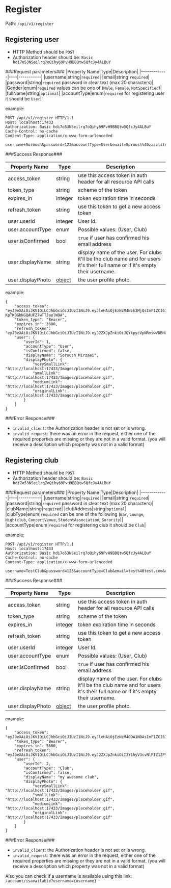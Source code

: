 Register
=

Path: `/api/v1/register`

Registering user
-

* HTTP Method should be `POST`
* Authorization header should be: `Basic hdi7o53NSeilrq7oQihy69PvH9BBQtw5QfcJy4ALBuY`

###Request parameters###
|Property Name|Type|Description|
|-------------|----|-----------|
|username|string|`required`|
|email|string|`required`|
|password|string|`required` password in clear text (max 20 characters)|
|Gender|enum|`required` values can be one of (`Male`, `Female`, `NotSpecified`)|
|fullName|string|`optional`|
|accountType|enum|`required` for registering user it should be `User`|

example:

    POST /api/v1/register HTTP/1.1
    Host: localhost:17433
    Authorization: Basic hdi7o53NSeilrq7oQihy69PvH9BBQtw5QfcJy4ALBuY
    Cache-Control: no-cache
    Content-Type: application/x-www-form-urlencoded
    
    username=Soroush&password=123&accountType=User&email=Soroush%40zazzlife.com&gender=Male&fullName=Soroush+Mirzaei

###Success Response###

|Property Name|Type|Description|
|-------------|----|-----------|
|access_token|string|use this access token in auth header for all resource API calls|
|token_type|string|scheme of the token|
|expires_in|integer|token expiration time in seconds|
|refresh_token|string|use this token to get a new access token|
|user.userId|integer|User Id.|
|user.accountType|enum|Possible values: (User, Club)|
|user.isConfirmed|bool|`true` if user has confirmed his email address|
|user.displayName|string|display name of the user. For clubs it'll be the club name and for users it's their full name or if it's empty their username.|
|user.displayPhoto|[object](https://github.com/zazzlife/api-docs/blob/master/objects/PhotoLinks.md)|the user profile photo.|

example:

    {
        "access_token": "eyJ0eXAiOiJKV1QiLCJhbGciOiJIUzI1NiJ9.eyJleHAiOjEzNzM4Nzk3MjQsImF1ZCI6IlphenogY2xpZW50cyIsInVzciI6MSwiY2xpZW50IjoxLCJpc3MiOiJodHRwczovL3d3dy56YXp6bGlmZS5jb20iLCJ0b2tlblR5cGUiOiJhY2Nlc3NUb2tlbiIsInNjb3BlcyI6ImZ1bGwiLCJuYmYiOjEzNzM4NzYxMjR9.aJX5OrZe2mD09IX_7-KpTK0GbNGQAUFZ7wTTJaolW9A",
        "token_type": "Bearer",
        "expires_in": 3600,
        "refresh_token": "eyJ0eXAiOiJKV1QiLCJhbGciOiJIUzI1NiJ9.eyJ2ZXJpZnkiOiJQYkpycVpNRmswVDBHUXg0VlZ3VEZrczFuMXF2ZVhKcE4zL3N1WXZoVzl4c0JNZ2Zic2tBTWYyc3pTVG1OR2o5NmhlTXdGUnJvSzdqa0lndnFPZ3VFOEdiVmZZRTRyZFVwZGhzNG1TTTdJT3NZRTFyWERPVklPZUZCU1JwVnU3ek5zSXVDa2tjYVU0Y21vNkNybGZteFpDV3RNYy9FK0JJdkdneE9YOWxqOXc9IiwiaWQiOjEsImF1ZCI6IlphenogY2xpZW50cyIsInVzciI6MSwiY2xpZW50IjoxLCJpc3MiOiJodHRwczovL3d3dy56YXp6bGlmZS5jb20iLCJ0b2tlblR5cGUiOiJyZWZyZXNoVG9rZW4iLCJzY29wZXMiOiJmdWxsIiwibmJmIjoxMzczODc2MTI0fQ.7tZqqD1bZe9rL2MJiOO3XH2WOy6YV1MroDP2d_VDcUA",
        "user": {
            "userId": 1,
            "accountType": "User",
            "isConfirmed": false,
            "displayName": "Soroush Mirzaei",
            "displayPhoto": {
                "verySmallLink": "http://localhost:17433/Images/placeholder.gif",
                "smallLink": "http://localhost:17433/Images/placeholder.gif",
                "mediumLink": "http://localhost:17433/Images/placeholder.gif",
                "originalLink": "http://localhost:17433/Images/placeholder.gif"
            }
        }
    }

###Error Response###
* `invalid_client`: the Authorization header is not set or is wrong.
* `invalid_request`: there was an error in the request, either one of the required properties are missing or they are not in a valid format. (you will receive a description which property was not in a valid format)


Registering club
-

* HTTP Method should be `POST`
* Authorization header should be: `Basic hdi7o53NSeilrq7oQihy69PvH9BBQtw5QfcJy4ALBuY`

###Request parameters###
|Property Name|Type|Description|
|-------------|----|-----------|
|username|string|`required`|
|email|string|`required`|
|password|string|`required` password in clear text (max 20 characters)|
|clubName|string|`required`|
|clubAddress|string|`optional`|
|clubType|enum|`required` can be one of the following (`Bar`, `Lounge`, `Nightclub`, `ConcertVenue`, `StudentAssociation`, `Sorority`)|
|accountType|enum|`required` for registering club it should be `Club`|

example:

    POST /api/v1/register HTTP/1.1
    Host: localhost:17433
    Authorization: Basic hdi7o53NSeilrq7oQihy69PvH9BBQtw5QfcJy4ALBuY
    Cache-Control: no-cache
    Content-Type: application/x-www-form-urlencoded
    
    username=TestClub&password=123&accountType=Club&email=test%40test.com&clubName=my+awesome+club&clubAddress=the+address&clubType=Bar

###Success Response###

|Property Name|Type|Description|
|-------------|----|-----------|
|access_token|string|use this access token in auth header for all resource API calls|
|token_type|string|scheme of the token|
|expires_in|integer|token expiration time in seconds|
|refresh_token|string|use this token to get a new access token|
|user.userId|integer|User Id.|
|user.accountType|enum|Possible values: (User, Club)|
|user.isConfirmed|bool|`true` if user has confirmed his email address|
|user.displayName|string|display name of the user. For clubs it'll be the club name and for users it's their full name or if it's empty their username.|
|user.displayPhoto|[object](https://github.com/zazzlife/api-docs/blob/master/objects/PhotoLinks.md)|the user profile photo.|

example:

    {
        "access_token": "eyJ0eXAiOiJKV1QiLCJhbGciOiJIUzI1NiJ9.eyJleHAiOjEzNzM4ODA1NDAsImF1ZCI6IlphenogY2xpZW50cyIsInVzciI6MiwiY2xpZW50IjoxLCJpc3MiOiJodHRwczovL3d3dy56YXp6bGlmZS5jb20iLCJ0b2tlblR5cGUiOiJhY2Nlc3NUb2tlbiIsInNjb3BlcyI6ImZ1bGwiLCJuYmYiOjEzNzM4NzY5NDB9.dOPSAha4XdMqXk0Mt51uD85RFaha8v9FgMgduhzD0mo",
        "token_type": "Bearer",
        "expires_in": 3600,
        "refresh_token": "eyJ0eXAiOiJKV1QiLCJhbGciOiJIUzI1NiJ9.eyJ2ZXJpZnkiOiI3Y1hyV3cvNlFIZ1ZPYUpOYUVHK0IrU0RmR090NXp5cFhQaG9XR1VYaTdjSXFCTjJqMW90Yno4eWVRcTJHUHlVTmhJaVhFdHVBdFBqLzdCb2p3aFllZkR4dmdqaEloS0FYeUlPZHROVXd6RzBFYy9USEdxYVRXd1BRRjd4ZHB5djhKYTM3MGVlUndveHRXRXF3VWJDbTVPVXpyb0NPdWdvUTE2SnJOT3gybXc9IiwiaWQiOjIsImF1ZCI6IlphenogY2xpZW50cyIsInVzciI6MiwiY2xpZW50IjoxLCJpc3MiOiJodHRwczovL3d3dy56YXp6bGlmZS5jb20iLCJ0b2tlblR5cGUiOiJyZWZyZXNoVG9rZW4iLCJzY29wZXMiOiJmdWxsIiwibmJmIjoxMzczODc2OTQwfQ.eomYnKcalXzij01BLLiYmK1hZNfZ6anHatm5lx4Js6U",
        "user": {
            "userId": 2,
            "accountType": "Club",
            "isConfirmed": false,
            "displayName": "my awesome club",
            "displayPhoto": {
                "verySmallLink": "http://localhost:17433/Images/placeholder.gif",
                "smallLink": "http://localhost:17433/Images/placeholder.gif",
                "mediumLink": "http://localhost:17433/Images/placeholder.gif",
                "originalLink": "http://localhost:17433/Images/placeholder.gif"
            }
        }
    }
    
    
###Error Response###
* `invalid_client`: the Authorization header is not set or is wrong.
* `invalid_request`: there was an error in the request, either one of the required properties are missing or they are not in a valid format. (you will receive a description which property was not in a valid format)
 

Also you can check if a username is available using this link: `/account/isavailable?username={username}`

